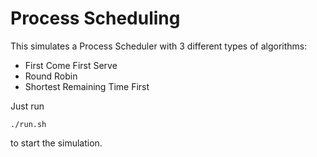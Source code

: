# Process Scheduling

This simulates a Process Scheduler with 3 different types of algorithms:

 * First Come First Serve
 * Round Robin
 * Shortest Remaining Time First

Just run

    ./run.sh

to start the simulation.
